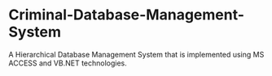 # Criminal-Database-Management-System
A Hierarchical Database Management System that is implemented using MS ACCESS and VB.NET technologies.
